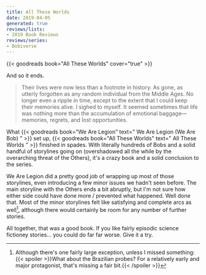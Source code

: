 ```yaml
---
title: All These Worlds
date: 2019-04-05
generated: true
reviews/lists:
- 2019 Book Reviews
reviews/series:
- Bobiverse
---
```

{{< goodreads book="All These Worlds" cover="true" >}}

And so it ends.  

> Their lives were now less than a footnote in history. As gone, as utterly forgotten as any random individual from the Middle Ages. No longer even a ripple in time, except to the extent that I could keep their memories alive. I sighed to myself. It seemed sometimes that life was nothing more than the accumulation of emotional baggage—memories, regrets, and lost opportunities.

<!--more-->

What {{< goodreads book="We Are Legion" text=" We Are Legion (We Are Bob) " >}} set up, {{< goodreads book="All These Worlds" text=" All These Worlds " >}} finished in spades. With literally hundreds of Bobs and a solid handful of storylines going on (overshadowed all the while by the overarching threat of the Others), it's a crazy book and a solid conclusion to the series.  

We Are Legion did a pretty good job of wrapping up most of those storylines, even introducing a few minor issues we hadn't seen before. The main storyline with the Others ends a bit abruptly, but I'm not sure how either side could have done more / prevented what happened. Well done that. Most of the minor storylines felt like satisfying and complete arcs as well[^exception], although there would certainly be room for any number of further stories.  

All together, that was a good book. If you like fairly episodic science fictioney stories... you could do far far worse. Give it a try.  

[^exception]: Although there's one fairly large exception, unless I missed something:  {{< spoiler >}}What about the Brazilian probes? For a relatively early and major protagonist, that's missing a fair bit.{{< /spoiler >}}


